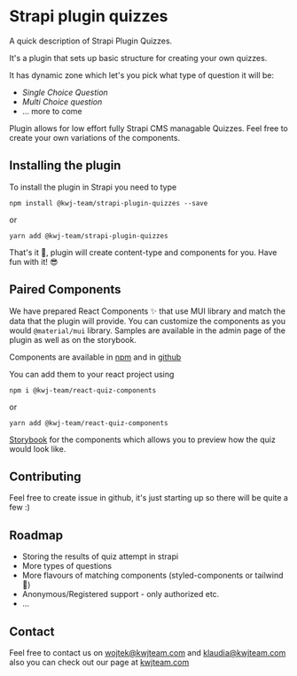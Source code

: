 # Strapi plugin quizzes

A quick description of Strapi Plugin Quizzes.

It's a plugin that sets up basic structure for creating your own quizzes.

It has dynamic zone which let's you pick what type of question it will be:

- _Single Choice Question_
- _Multi Choice question_
- ... more to come

Plugin allows for low effort fully Strapi CMS managable Quizzes. Feel free to create your own variations of the components.

## Installing the plugin

To install the plugin in Strapi you need to type

```
npm install @kwj-team/strapi-plugin-quizzes --save
```

or

```
yarn add @kwj-team/strapi-plugin-quizzes
```

That's it 🎉, plugin will create content-type and components for you. Have fun with it! 😎

## Paired Components

We have prepared React Components ✨ that use MUI library and match the data that the plugin will provide.
You can customize the components as you would `@material/mui` library. Samples are available in the admin page of the plugin as well as on the storybook.

Components are available in [npm](https://www.npmjs.com/package/@kwj-team/react-quiz-components) and in [github](https://github.com/kwj-team/react-quiz-components)

You can add them to your react project using

```
npm i @kwj-team/react-quiz-components
```
or

```
yarn add @kwj-team/react-quiz-components
```

[Storybook](http://lms-strapi.kwjteam.com:6006/?path=/story/components-sections-quiz--default-quiz-page) for the components which allows you to preview how the quiz would look like.

## Contributing

Feel free to create issue in github, it's just starting up so there will be quite a few :)

## Roadmap

- Storing the results of quiz attempt in strapi
- More types of questions
- More flavours of matching components (styled-components or tailwind 🤔)
- Anonymous/Registered support - only authorized etc.
- ...

## Contact

Feel free to contact us on wojtek@kwjteam.com and klaudia@kwjteam.com also you can check out our page at [kwjteam.com](http://www.kwjteam.com)

